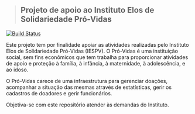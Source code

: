 >##  Projeto de apoio ao Instituto Elos de Solidariedade Pró-Vidas
[![Build Status](https://travis-ci.org/amigos-do-gesiel/iespv-administrativo.svg?branch=development)](https://travis-ci.org/amigos-do-gesiel/iespv-administrativo)

Este projeto tem por finalidade apoiar as atividades realizadas pelo Instituto Elos de Solidariedade Pró-Vidas (IESPV).
O Pró-Vidas é uma instituição social, sem fins econômicos que tem trabalha para proporcionar atividades de apoio e proteção à família, à infância, à maternidade, à adolescência, e ao idoso. 

O Pró-Vidas carece de uma infraestrutura para gerenciar doações, acompanhar a situação das mesmas através de estatísticas, gerir os cadastros de doadores e gerir funcionários.

Objetiva-se com este repositório atender às demandas do Instituto.
